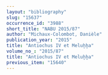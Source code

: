 ```yaml
---
layout: "bibliography"
slug: "15637"
occurrence_id: "3988"
short_title: "NABU 2015/87"
author: "Michaux-Colombot, Danièle"
publication_year: "2015"
title: "Antiochus IV et Meluḫḫa"
volume_no_: "2015/87"
title: "Antiochus IV et Meluḫḫa"
previous_item: "15640"
---
```

